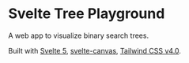 # Svelte Tree Playground

A web app to visualize binary search trees.

Built with [Svelte 5](https://svelte-5-preview.vercel.app/), [svelte-canvas](https://github.com/dnass/svelte-canvas), [Tailwind CSS v4.0](https://tailwindcss.com/blog/tailwindcss-v4-alpha).
